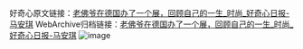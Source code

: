好奇心原文链接：[老佛爷在德国办了一个展，回顾自己的一生_时尚_好奇心日报-马安琪](https://www.qdaily.com/articles/7920.html)
WebArchive归档链接：[老佛爷在德国办了一个展，回顾自己的一生_时尚_好奇心日报-马安琪](http://web.archive.org/web/20190623173118/https://www.qdaily.com/articles/7920.html)
![image](http://ww3.sinaimg.cn/large/007d5XDply1g3wk4agllkj30u06a64qp)